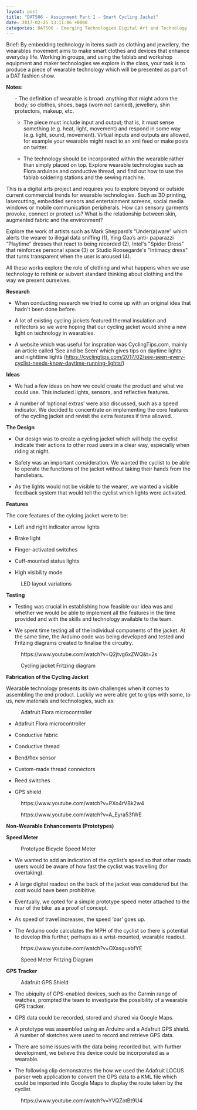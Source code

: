 ```yaml
---
layout: post
title: "DAT506 - Assignment Part 1 - Smart Cycling Jacket"
date: 2017-02-25 13:11:06 +0000
categories: DAT506 - Emerging Technologies Digital Art and Technology
---
```


Brief: By embedding technology in items such as clothing and jewellery, the wearables movement aims to make smart clothes and devices that enhance everyday life. Working in groups, and using the fablab and workshop equipment and maker technologies we explore in the class, your task is to produce a piece of wearable technology which will be presented as part of a DAT fashion show.

**Notes:**

<ol>- The definition of wearable is broad: anything that might adorn the body; so clothes, shoes, bags (worn not carried), jewellery, shin protectors, makeup, etc.

- The piece must include input and output; that is, it must sense something (e.g. heat, light, movement) and respond in some way (e.g. light, sound, movement). Virtual inputs and outputs are allowed, for example your wearable might react to an xml feed or make posts on twitter.

- The technology should be incorporated within the wearable rather than simply placed on top. Explore wearable technologies such as Flora arduinos and conductive thread, and find out how to use the fablab soldering stations and the sewing machine.
</ol>

This is a digital arts project and requires you to explore beyond or outside current commercial trends for wearable technologies. Such as 3D printing, lasercutting, embedded sensors and entertainment screens, social media windows or mobile communication peripherals. How can sensory garments provoke, connect or protect us? What is the relationship between skin, augmented fabric and the environment?

Explore the work of artists such as Mark Sheppard’s “Under(a)ware” which alerts the wearer to illegal data sniffing (1), Ying Gao’s anti- paparazzi “Playtime” dresses that react to being recorded (2), Intel's "Spider Dress" that reinforces personal space (3) or Studio Roosegarde's "Intimacy dress" that turns transparent when the user is aroused (4).

All these works explore the role of clothing and what happens when we use technology to rethink or subvert standard thinking about clothing and the way we present ourselves.

**Research**

- When conducting research we tried to come up with an original idea that hadn't been done before.

- A lot of existing cycling jackets featured thermal insulation and reflectors so we were hoping that our cycling jacket would shine a new light on technology in wearables.

- A website which was useful for inspration was CyclingTips.com, mainly an article called ‘See and be Seen’ which gives tips on daytime lights and nighttime lights (<a href="https://cyclingtips.com/2017/02/see-seen-every-cyclist-needs-know-daytime-running-lights/">https://cyclingtips.com/2017/02/see-seen-every-cyclist-needs-know-daytime-running-lights/</a>)

**Ideas**

- We had a few ideas on how we could create the product and what we could use. This included lights, sensors, and reflective features.

- A number of ‘optional extras’ were also discussed, such as a speed indicator. We decided to concentrate on implementing the core features of the cycling jacket and revisit the extra features if time allowed.

**The Design**

- Our design was to create a cycling jacket which will help the cyclist indicate their actions to other road users in a clear way, especially when riding at night.

- Safety was an important consideration. We wanted the cyclist to be able to operate the functions of the jacket without taking their hands from the handlebars.

- As the lights would not be visible to the wearer, we wanted a visible feedback system that would tell the cyclist which lights were activated.

**Features**

The core features of the cylcing jacket were to be:

- Left and right indicator arrow lights

- Brake light

- Finger-activated switches

- Cuff-mounted status lights

- High visibility mode

<figure class="wp-block-image size-large"><a href="{{ site.baseurl }}/wp-content/uploads/2023/05/cycling-jacket.png"><img src="https://www.circleseven.co.uk/wp-content/uploads/2023/05/cycling-jacket-1024x789.png" alt="" class="wp-image-860"/></a><figcaption class="wp-element-caption">LED layout variations</figcaption></figure>

**Testing**

- Testing was crucial in establishing how feasible our idea was and whether we would be able to implement all the features in the time provided and with the skills and technology available to the team.

- We spent time testing all of the individual components of the jacket. At the same time, the Arduino code was being developed and tested and Fritzing diagrams created to finalise the circuitry.

<figure class="wp-block-embed is-type-video is-provider-youtube wp-block-embed-youtube wp-embed-aspect-16-9 wp-has-aspect-ratio"><div class="wp-block-embed__wrapper">
https://www.youtube.com/watch?v=Q2jtvg6xZWQ&amp;t=2s
</div></figure>

<figure class="wp-block-image size-large"><a href="{{ site.baseurl }}/wp-content/uploads/2023/05/cycle-jacket_bb.png"><img src="https://www.circleseven.co.uk/wp-content/uploads/2023/05/cycle-jacket_bb-1024x782.png" alt="" class="wp-image-861"/></a><figcaption class="wp-element-caption">Cycling jacket Fritzing diagram</figcaption></figure>

**Fabrication of the Cycling Jacket**

Wearable technology presents its own challenges when it comes to assembling the end product. Luckily we were able get to grips with some, to us, new materials and technologies, such as:

<figure class="wp-block-image size-full"><a href="{{ site.baseurl }}/wp-content/uploads/2023/05/flora_logo-e1488013904135.png"><img src="https://www.circleseven.co.uk/wp-content/uploads/2023/05/flora_logo-e1488013904135.png" alt="" class="wp-image-862"/></a><figcaption class="wp-element-caption">Adafruit Flora microcontroller</figcaption></figure>

- Adafruit Flora microcontroller

- Conductive fabric

- Conductive thread

- Bend/flex sensor

- Custom-made thread connectors

- Reed switches

- GPS shield

<figure class="wp-block-embed is-type-video is-provider-youtube wp-block-embed-youtube wp-embed-aspect-16-9 wp-has-aspect-ratio"><div class="wp-block-embed__wrapper">
https://www.youtube.com/watch?v=PXo4rVBk2w4
</div></figure>

<figure class="wp-block-embed is-type-video is-provider-youtube wp-block-embed-youtube wp-embed-aspect-16-9 wp-has-aspect-ratio"><div class="wp-block-embed__wrapper">
https://www.youtube.com/watch?v=A_Eyra53fWE
</div></figure>

**Non-Wearable Enhancements (Prototypes)**

**Speed Meter**

<figure class="wp-block-image size-large"><a href="{{ site.baseurl }}/wp-content/uploads/2023/05/IMG_1936-copy-scaled-1.jpg"><img src="https://www.circleseven.co.uk/wp-content/uploads/2023/05/IMG_1936-copy-scaled-1-1024x768.jpg" alt="" class="wp-image-863"/></a><figcaption class="wp-element-caption">Prototype Bicycle Speed Meter</figcaption></figure>

- We wanted to add an indication of the cyclist’s speed so that other roads users would be aware of how fast the cyclist was travelling (for overtaking).

- A large digital readout on the back of the jacket was considered but the cost would have been prohibitive.

- Eventually, we opted for a simple prototype speed meter attached to the rear of the bike &nbsp;as a proof of concept.

- As speed of travel increases, the speed ‘bar’ goes up.

- The Arduino code calculates the MPH of the cyclist so there is potential to develop this further, perhaps as a wrist-mounted, wearable readout.

<figure class="wp-block-embed is-type-video is-provider-youtube wp-block-embed-youtube wp-embed-aspect-16-9 wp-has-aspect-ratio"><div class="wp-block-embed__wrapper">
https://www.youtube.com/watch?v=OXasguabfYE
</div></figure>

<figure class="wp-block-image size-large"><a href="{{ site.baseurl }}/wp-content/uploads/2023/05/speed-meter_bb.png"><img src="https://www.circleseven.co.uk/wp-content/uploads/2023/05/speed-meter_bb-925x1024.png" alt="" class="wp-image-864"/></a><figcaption class="wp-element-caption">Speed Meter Fritzing Diagram</figcaption></figure>

**GPS Tracker**

<figure class="wp-block-image size-full"><a href="{{ site.baseurl }}/wp-content/uploads/2023/05/gps-shield.png"><img src="https://www.circleseven.co.uk/wp-content/uploads/2023/05/gps-shield.png" alt="" class="wp-image-865"/></a><figcaption class="wp-element-caption">Adafruit GPS Shield</figcaption></figure>

- The ubiquity of GPS-enabled devices, such as the Garmin range of watches, prompted the team to investigate the possibility of a wearable GPS tracker.

- GPS data could be recorded, stored and shared via Google Maps.

- A prototype was assembled using an Arduino and a Adafruit GPS shield. A number of sketches were used to record and retrieve GPS data.

- There are some issues with the data being recorded but, with further development, we believe this device could be incorporated as a wearable.

- The following clip demonstrates the how we used the Adafruit LOCUS parser web application to convert the GPS data to a KML file which could be imported into Google Maps to display the route taken by the cyclist.

<figure class="wp-block-embed is-type-video is-provider-youtube wp-block-embed-youtube wp-embed-aspect-16-9 wp-has-aspect-ratio"><div class="wp-block-embed__wrapper">
https://www.youtube.com/watch?v=YVQZotBt9U4
</div></figure>
